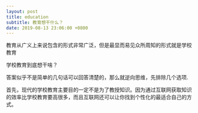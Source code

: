 ```yaml
---
layout: post
title: education
subtitle: 教育想干什么？
date: 2019-08-13 23:06:00 +0800
---
```

教育从广义上来说包含的形式非常广泛，但是最显而易见众所周知的形式就是学校教育

学校教育到底想干啥？

答案似乎不是简单的几句话可以回答清楚的，那么就逆向思维，先排除几个选项.

首先，现代的学校教育主要目的一定不是为了教授知识。因为通过互联网获取知识的效率比学校教育要高很多，而且互联网还可以让你找到个性化的最适合自己的方式。

